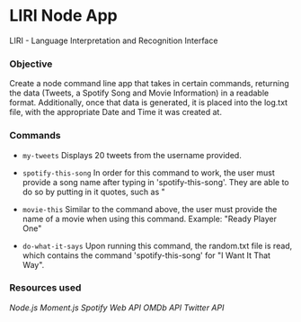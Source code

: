 
# LIRI Node App

LIRI - Language Interpretation and Recognition Interface

### Objective

Create a node command line app that takes in certain commands, returning the data (Tweets, a Spotify Song and Movie Information) in a readable format. Additionally, once that data is generated, it is placed into the log.txt file, with the appropriate Date and Time it was created at.

### Commands
*  `my-tweets`
Displays 20 tweets from the username provided.
 
*  `spotify-this-song`
In order for this command to work, the user must provide a song name after typing in 'spotify-this-song'. They are able to do so by putting in it quotes, such as "

*  `movie-this`
 Similar to the command above, the user must provide the name of a movie when using this command. Example: "Ready Player One"

*  `do-what-it-says`
Upon running this command, the random.txt file is read, which contains the command 'spotify-this-song' for "I Want It That Way".

### Resources used

*Node.js*
*Moment.js*
*Spotify Web API*
*OMDb API*
*Twitter API*
